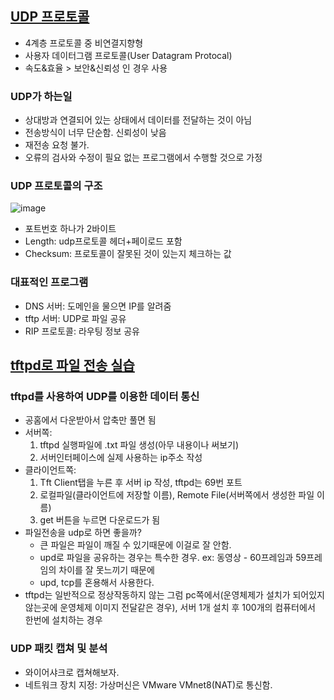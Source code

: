## [UDP 프로토콜](https://youtu.be/3MkI3FBFzX8?list=PL0d8NnikouEWcF1jJueLdjRIC4HsUlULi)

- 4계층 프로토콜 중 비연결지향형
- 사용자 데이터그램 프로토콜(User Datagram Protocal)
- 속도&효율 > 보안&신뢰성 인 경우 사용

### UDP가 하는일
- 상대방과 연결되어 있는 상태에서 데이터를 전달하는 것이 아님
- 전송방식이 너무 단순함. 신뢰성이 낮음
- 재전송 요청 불가.
- 오류의 검사와 수정이 필요 없는 프로그램에서 수행할 것으로 가정

### UDP 프로토콜의 구조
![image](https://github.com/YoungJin00/CS-Study/assets/65116401/7a7a9dd5-a2d5-40c8-ba2a-42507dea50ef)
- 포트번호 하나가 2바이트
- Length: udp프로토콜 헤더+페이로드 포함
- Checksum: 프로토콜이 잘못된 것이 있는지 체크하는 값

### 대표적인 프로그램
- DNS 서버: 도메인을 물으면 IP를 알려줌
- tftp 서버: UDP로 파일 공유
- RIP 프로토콜: 라우팅 정보 공유

## [tftpd로 파일 전송 실습](https://youtu.be/5Woau-EJChw?list=PL0d8NnikouEWcF1jJueLdjRIC4HsUlULi)
### tftpd를 사용하여 UDP를 이용한 데이터 통신
- 공홈에서 다운받아서 압축만 풀면 됨
- 서버쪽: 
    1. tftpd 실행파일에 .txt 파일 생성(아무 내용이나 써보기)
    2. 서버인터페이스에 실제 사용하는 ip주소 작성
- 클라이언트쪽: 
    1. Tft Client탭을 누른 후 서버 ip 작성, tftpd는 69번 포트
    2. 로컬파일(클라이언트에 저장할 이름), Remote File(서버쪽에서 생성한 파일 이름)
    3. get 버튼을 누르면 다운로드가 됨
- 파일전송을 udp로 하면 좋을까?
    - 큰 파일은 파일이 깨질 수 있기때문에 이걸로 잘 안함.
    - upd로 파일을 공유하는 경우는 특수한 경우. ex: 동영상 - 60프레임과 59프레임의 차이를 잘 못느끼기 때문에
    - upd, tcp를 혼용해서 사용한다.
- tftpd는 일반적으로 정상작동하지 않는 그럼 pc쪽에서(운영체제가 설치가 되어있지않는곳에 운영체제 이미지 전달같은 경우), 서버 1개 설치 후 100개의 컴퓨터에서 한번에 설치하는 경우
### UDP 패킷 캡쳐 및 분석
- 와이어샤크로 캡쳐해보자.
- 네트워크 장치 지정: 가상머신은 VMware VMnet8(NAT)로 통신함.
